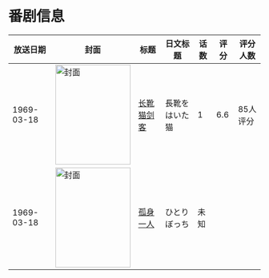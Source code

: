 # 番剧信息

|放送日期|封面|标题|日文标题|话数|评分|评分人数|
|---|---|---|---|---|---|---|
|1969-03-18|<img src="https://lain.bgm.tv/pic/cover/c/3e/92/28021_2icae.jpg" alt="封面" style="width:150px;height:200px;object-fit:cover;">|[长靴猫剑客](https://bangumi.tv/subject/28021)|長靴をはいた猫|1|6.6|85人评分|
|1969-03-18|<img src="https://lain.bgm.tv/pic/cover/c/e8/e0/378871_oZ1kt.jpg" alt="封面" style="width:150px;height:200px;object-fit:cover;">|[孤身一人](https://bangumi.tv/subject/378871)|ひとりぼっち|未知|||
